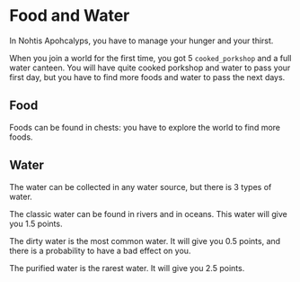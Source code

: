 # Food and Water

In Nohtis Apohcalyps, you have to manage your hunger and your thirst.

When you join a world for the first time, you got 5 `cooked_porkshop` and a full water canteen.
You will have quite cooked porkshop and water to pass your first day, but you have to find more foods and water to pass
the next days.

## Food

Foods can be found in chests: you have to explore the world to find more foods.

## Water

The water can be collected in any water source, but there is 3 types of water.

The classic water can be found in rivers and in oceans. 
This water will give you 1.5 points.

The dirty water is the most common water.
It will give you 0.5 points, and there is a probability to have a bad effect on you.

The purified water is the rarest water.
It will give you 2.5 points.
